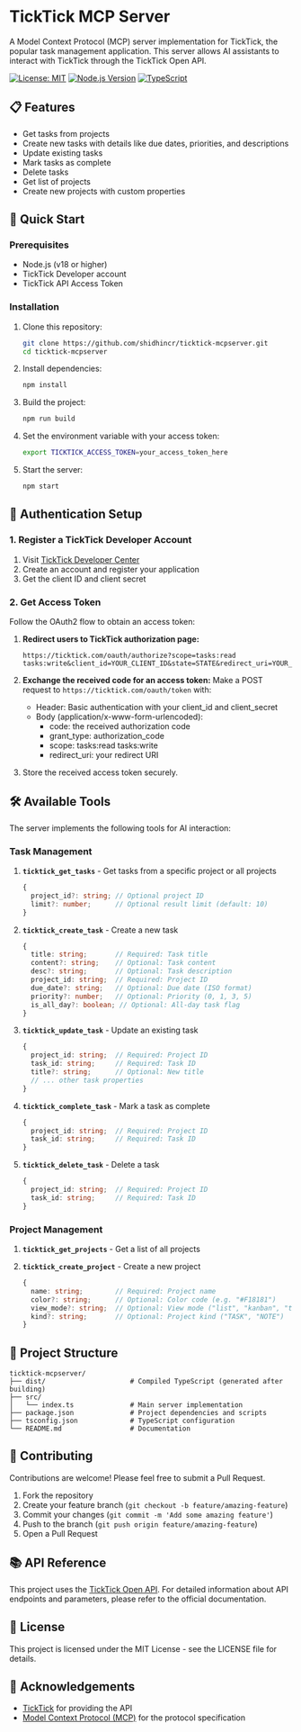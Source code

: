 # TickTick MCP Server

A Model Context Protocol (MCP) server implementation for TickTick, the popular task management application. This server allows AI assistants to interact with TickTick through the TickTick Open API.

[![License: MIT](https://img.shields.io/badge/License-MIT-blue.svg)](https://opensource.org/licenses/MIT)
[![Node.js Version](https://img.shields.io/badge/node-%3E%3D18-brightgreen.svg)](https://nodejs.org/)
[![TypeScript](https://img.shields.io/badge/TypeScript-5.0-blue.svg)](https://www.typescriptlang.org/)

## 📋 Features

- Get tasks from projects
- Create new tasks with details like due dates, priorities, and descriptions
- Update existing tasks
- Mark tasks as complete
- Delete tasks
- Get list of projects
- Create new projects with custom properties

## 🚀 Quick Start

### Prerequisites

- Node.js (v18 or higher)
- TickTick Developer account
- TickTick API Access Token

### Installation

1. Clone this repository:
   ```bash
   git clone https://github.com/shidhincr/ticktick-mcpserver.git
   cd ticktick-mcpserver
   ```

2. Install dependencies:
   ```bash
   npm install
   ```

3. Build the project:
   ```bash
   npm run build
   ```

4. Set the environment variable with your access token:
   ```bash
   export TICKTICK_ACCESS_TOKEN=your_access_token_here
   ```

5. Start the server:
   ```bash
   npm start
   ```

## 🔑 Authentication Setup

### 1. Register a TickTick Developer Account

1. Visit [TickTick Developer Center](https://developer.ticktick.com/manage)
2. Create an account and register your application
3. Get the client ID and client secret

### 2. Get Access Token

Follow the OAuth2 flow to obtain an access token:

1. **Redirect users to TickTick authorization page:**
   ```
   https://ticktick.com/oauth/authorize?scope=tasks:read tasks:write&client_id=YOUR_CLIENT_ID&state=STATE&redirect_uri=YOUR_REDIRECT_URI&response_type=code
   ```

2. **Exchange the received code for an access token:**
   Make a POST request to `https://ticktick.com/oauth/token` with:
   - Header: Basic authentication with your client_id and client_secret
   - Body (application/x-www-form-urlencoded):
     - code: the received authorization code
     - grant_type: authorization_code
     - scope: tasks:read tasks:write
     - redirect_uri: your redirect URI

3. Store the received access token securely.

## 🛠️ Available Tools

The server implements the following tools for AI interaction:

### Task Management

1. **`ticktick_get_tasks`** - Get tasks from a specific project or all projects
   ```typescript
   {
     project_id?: string; // Optional project ID
     limit?: number;      // Optional result limit (default: 10)
   }
   ```

2. **`ticktick_create_task`** - Create a new task
   ```typescript
   {
     title: string;       // Required: Task title
     content?: string;    // Optional: Task content
     desc?: string;       // Optional: Task description
     project_id: string;  // Required: Project ID
     due_date?: string;   // Optional: Due date (ISO format)
     priority?: number;   // Optional: Priority (0, 1, 3, 5)
     is_all_day?: boolean; // Optional: All-day task flag
   }
   ```

3. **`ticktick_update_task`** - Update an existing task
   ```typescript
   {
     project_id: string;  // Required: Project ID
     task_id: string;     // Required: Task ID
     title?: string;      // Optional: New title
     // ... other task properties
   }
   ```

4. **`ticktick_complete_task`** - Mark a task as complete
   ```typescript
   {
     project_id: string;  // Required: Project ID
     task_id: string;     // Required: Task ID
   }
   ```

5. **`ticktick_delete_task`** - Delete a task
   ```typescript
   {
     project_id: string;  // Required: Project ID
     task_id: string;     // Required: Task ID
   }
   ```

### Project Management

1. **`ticktick_get_projects`** - Get a list of all projects

2. **`ticktick_create_project`** - Create a new project
   ```typescript
   {
     name: string;        // Required: Project name
     color?: string;      // Optional: Color code (e.g. "#F18181")
     view_mode?: string;  // Optional: View mode ("list", "kanban", "timeline")
     kind?: string;       // Optional: Project kind ("TASK", "NOTE")
   }
   ```

## 📁 Project Structure

```
ticktick-mcpserver/
├── dist/                     # Compiled TypeScript (generated after building)
├── src/
│   └── index.ts              # Main server implementation
├── package.json              # Project dependencies and scripts
├── tsconfig.json             # TypeScript configuration
└── README.md                 # Documentation
```

## 🤝 Contributing

Contributions are welcome! Please feel free to submit a Pull Request.

1. Fork the repository
2. Create your feature branch (`git checkout -b feature/amazing-feature`)
3. Commit your changes (`git commit -m 'Add some amazing feature'`)
4. Push to the branch (`git push origin feature/amazing-feature`)
5. Open a Pull Request

## 📚 API Reference

This project uses the [TickTick Open API](https://developer.ticktick.com/docs#/openapi). For detailed information about API endpoints and parameters, please refer to the official documentation.

## 📝 License

This project is licensed under the MIT License - see the LICENSE file for details.

## 🙏 Acknowledgements

- [TickTick](https://ticktick.com/) for providing the API
- [Model Context Protocol (MCP)](https://github.com/anthropics/model-context-protocol-spec) for the protocol specification